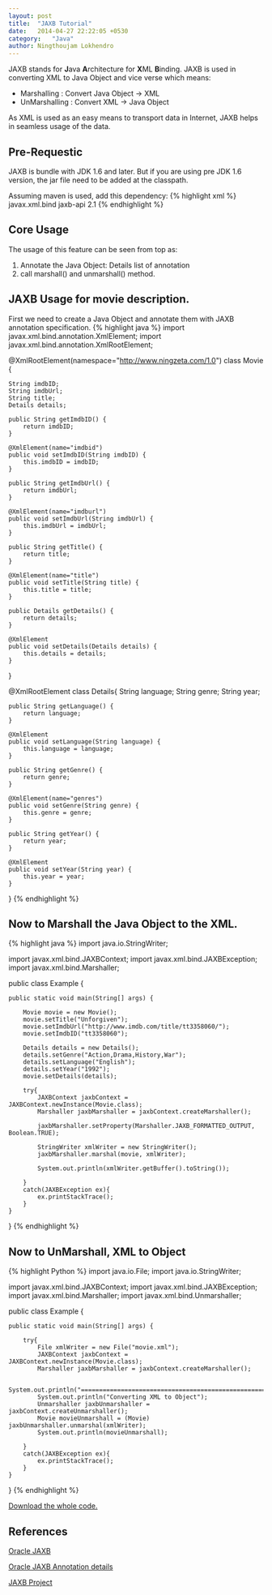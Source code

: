 ```yaml
---
layout: post
title:  "JAXB Tutorial"
date:   2014-04-27 22:22:05 +0530
category:	"Java"
author:	Ningthoujam Lokhendro
---
```

JAXB stands for **J**ava **A**rchitecture for **X**ML **B**inding. JAXB is used in converting XML to Java Object and vice verse which means:

* Marshalling : Convert Java Object → XML
* UnMarshalling : Convert XML → Java Object

As XML is used as an easy means to transport data in Internet, JAXB helps in seamless usage of the data.

## Pre-Requestic
JAXB is bundle with JDK 1.6 and later. But if you are using pre JDK 1.6 version,  the jar file need to be added at the classpath.

Assuming maven is used, add this dependency:
{% highlight xml %}
<dependency>
    <groupId>javax.xml.bind</groupId>
    <artifactId>jaxb-api</artifactId>
    <version>2.1</version>
</dependency>
{% endhighlight %}

## Core Usage
The usage of this feature can be seen from top as:

1. Annotate the Java Object: Details list of annotation
2. call marshall() and unmarshall() method.

## JAXB Usage for  movie description.
First we need to create a Java Object and annotate them with JAXB annotation specification.
{% highlight java %}
import javax.xml.bind.annotation.XmlElement;
import javax.xml.bind.annotation.XmlRootElement;
 
@XmlRootElement(namespace="http://www.ningzeta.com/1.0")
class Movie {
 
    String imdbID;
    String imdbUrl;
    String title;
    Details details;
 
    public String getImdbID() {
        return imdbID;
    }
 
    @XmlElement(name="imdbid")
    public void setImdbID(String imdbID) {
        this.imdbID = imdbID;
    }
 
    public String getImdbUrl() {
        return imdbUrl;
    }
 
    @XmlElement(name="imdburl")
    public void setImdbUrl(String imdbUrl) {
        this.imdbUrl = imdbUrl;
    }
 
    public String getTitle() {
        return title;
    }
 
    @XmlElement(name="title")
    public void setTitle(String title) {
        this.title = title;
    }
 
    public Details getDetails() {
        return details;
    }
 
    @XmlElement
    public void setDetails(Details details) {
        this.details = details;
    }
}
 
@XmlRootElement
class Details{
    String language;
    String genre;
    String year;
 
    public String getLanguage() {
        return language;
    }
 
    @XmlElement
    public void setLanguage(String language) {
        this.language = language;
    }
 
    public String getGenre() {
        return genre;
    }
 
    @XmlElement(name="genres")
    public void setGenre(String genre) {
        this.genre = genre;
    }
 
    public String getYear() {
        return year;
    }
 
    @XmlElement
    public void setYear(String year) {
        this.year = year;
    }
}
{% endhighlight %}

## Now to Marshall the Java Object to the XML.
{% highlight java %}
import java.io.StringWriter;
 
import javax.xml.bind.JAXBContext;
import javax.xml.bind.JAXBException;
import javax.xml.bind.Marshaller;
 
public class Example {
 
    public static void main(String[] args) {
 
        Movie movie = new Movie();
        movie.setTitle("Unforgiven");
        movie.setImdbUrl("http://www.imdb.com/title/tt3358060/");
        movie.setImdbID("tt3358060");
 
        Details details = new Details();
        details.setGenre("Action,Drama,History,War");
        details.setLanguage("English");
        details.setYear("1992");
        movie.setDetails(details);
 
        try{
            JAXBContext jaxbContext = JAXBContext.newInstance(Movie.class);
            Marshaller jaxbMarshaller = jaxbContext.createMarshaller();
 
            jaxbMarshaller.setProperty(Marshaller.JAXB_FORMATTED_OUTPUT, Boolean.TRUE);
 
            StringWriter xmlWriter = new StringWriter();
            jaxbMarshaller.marshal(movie, xmlWriter);
 
            System.out.println(xmlWriter.getBuffer().toString());
 
        }
        catch(JAXBException ex){
            ex.printStackTrace();
        }
    }
 
}
{% endhighlight %}

## Now to UnMarshall, XML to Object
{% highlight Python %}
import java.io.File;
import java.io.StringWriter;
 
import javax.xml.bind.JAXBContext;
import javax.xml.bind.JAXBException;
import javax.xml.bind.Marshaller;
import javax.xml.bind.Unmarshaller;
 
public class Example {
 
    public static void main(String[] args) {
 
        try{
            File xmlWriter = new File("movie.xml");
            JAXBContext jaxbContext = JAXBContext.newInstance(Movie.class);
            Marshaller jaxbMarshaller = jaxbContext.createMarshaller();
 
            System.out.println("===================================================");
            System.out.println("Converting XML to Object");
            Unmarshaller jaxbUnmarshaller = jaxbContext.createUnmarshaller();
            Movie movieUnmarshall = (Movie) jaxbUnmarshaller.unmarshal(xmlWriter);
            System.out.println(movieUnmarshall);
 
        }
        catch(JAXBException ex){
            ex.printStackTrace();
        }
    }
 
}
{% endhighlight %}

[Download the whole code.][Download the whole code.]

## References
[Oracle JAXB][Oracle JAXB]

[Oracle JAXB Annotation details]

[JAXB Project]

[Download the whole code.]: https://github.com/ningthoujam-lokhendro/dump/tree/master/java/tutorial/Jaxbtutorial
[Oracle JAXB]: http://www.oracle.com/technetwork/articles/javase/index-140168.html
[Oracle JAXB Annotation details]: http://docs.oracle.com/javaee/7/api/javax/xml/bind/annotation/package-summary.html
[JAXB Project]: http://docs.oracle.com/javaee/7/api/javax/xml/bind/annotation/package-summary.html